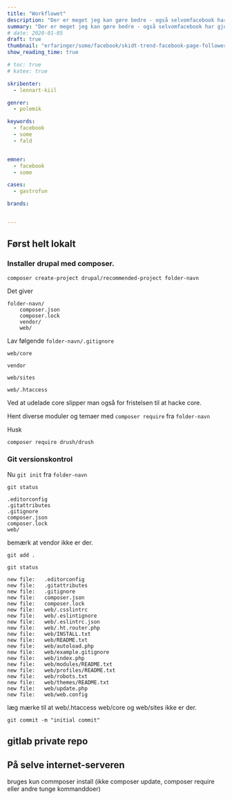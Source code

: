 ```yaml
---
title: "Workflowet"
description: "Der er meget jeg kan gøre bedre - også selvomfacebook har gjort det sværere"
summary: "Der er meget jeg kan gøre bedre - også selvomfacebook har gjort det sværere"
# date: 2020-01-05
draft: true
thumbnail: "erfaringer/some/facebook/skidt-trend-facebook-page-followers.png"
show_reading_time: true

# toc: true
# katex: true

skribenter:
  - lennart-kiil

genrer:
  - polemik

keywords:
  - facebook
  - some
  - fald


emner:
  - facebook
  - some

cases:
  - gastrofun

brands:


---
```


## Først helt lokalt

### Installer drupal med composer.

```
composer create-project drupal/recommended-project folder-navn

```
Det giver
```
folder-navn/
    composer.json
    composer.lock
    vendor/
    web/
```

Lav følgende `folder-navn/.gitignore`

```
web/core

vendor

web/sites

web/.htaccess
```

Ved at udelade core slipper man også for fristelsen til at hacke core.

Hent diverse moduler og temaer med `composer require` fra `folder-navn`

Husk

```
composer require drush/drush
```


### Git versionskontrol

Nu `git init` fra `folder-navn`



`git status`

```
.editorconfig
.gitattributes
.gitignore
composer.json
composer.lock
web/
```
bemærk at vendor ikke er der.

`git add .`

`git status`

```
new file:   .editorconfig
new file:   .gitattributes
new file:   .gitignore
new file:   composer.json
new file:   composer.lock
new file:   web/.csslintrc
new file:   web/.eslintignore
new file:   web/.eslintrc.json
new file:   web/.ht.router.php
new file:   web/INSTALL.txt
new file:   web/README.txt
new file:   web/autoload.php
new file:   web/example.gitignore
new file:   web/index.php
new file:   web/modules/README.txt
new file:   web/profiles/README.txt
new file:   web/robots.txt
new file:   web/themes/README.txt
new file:   web/update.php
new file:   web/web.config
```
læg mærke til at web/.htaccess  web/core og web/sites  ikke er der.

`git commit -m "initial commit"`

## gitlab private repo


## På selve internet-serveren

 bruges kun commposer install (ikke composer update, composer require eller andre tunge kommanddoer)
